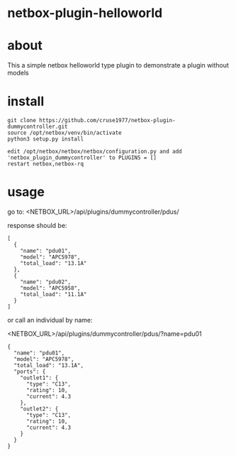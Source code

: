 # netbox-plugin-helloworld

# about

This a simple netbox helloworld type plugin to demonstrate a plugin without models

# install

```
git clone https://github.com/cruse1977/netbox-plugin-dummycontroller.git
source /opt/netbox/venv/bin/activate
python3 setup.py install

edit /opt/netbox/netbox/netbox/configuration.py and add 'netbox_plugin_dummycontroller' to PLUGINS = []
restart netbox,netbox-rq
```

# usage

go to: <NETBOX_URL>/api/plugins/dummycontroller/pdus/

response should be:

```
[
  {
    "name": "pdu01",
    "model": "APC5978",
    "total_load": "13.1A"
  },
  {
    "name": "pdu02",
    "model": "APC5958",
    "total_load": "11.1A"
  }
]
```

or call an individual by name:

<NETBOX_URL>/api/plugins/dummycontroller/pdus/?name=pdu01

```
{
  "name": "pdu01",
  "model": "APC5978",
  "total_load": "13.1A",
  "ports": {
    "outlet1": {
      "type": "C13",
      "rating": 10,
      "current": 4.3
    },
    "outlet2": {
      "type": "C13",
      "rating": 10,
      "current": 4.3
    }
  }
}
```